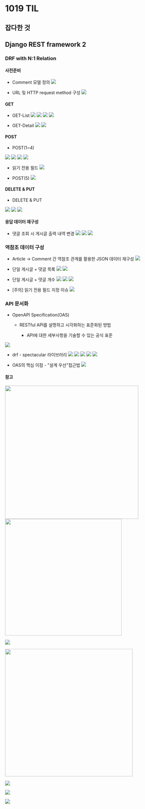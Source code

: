 # 1019 TIL

## 잡다한 것

## Django REST framework 2

### DRF with N:1 Relation

#### 사전준비

- Comment 모델 정의
  ![](1019_assets/2023-10-18-19-47-33-image.png)

- URL 및 HTTP request method 구성
  ![](1019_assets/2023-10-18-19-48-00-image.png)

#### GET

- GET-List
  ![](1019_assets/2023-10-18-19-48-27-image.png)
  ![](1019_assets/2023-10-18-19-48-34-image.png)
  ![](1019_assets/2023-10-18-19-48-43-image.png)
  ![](1019_assets/2023-10-18-19-48-52-image.png)

- GET-Detail
  ![](1019_assets/2023-10-18-19-49-08-image.png)
  ![](1019_assets/2023-10-18-19-49-15-image.png)

#### POST

- POST(1~4)

![](1019_assets/2023-10-18-19-49-30-image.png)
![](1019_assets/2023-10-18-19-49-38-image.png)
![](1019_assets/2023-10-18-19-49-46-image.png)
![](1019_assets/2023-10-18-19-49-56-image.png)

- 읽기 전용 필드
  ![](1019_assets/2023-10-18-19-50-18-image.png)

- POST(5)
  ![](1019_assets/2023-10-18-19-51-21-image.png)

#### DELETE & PUT

- DELETE & PUT

![](1019_assets/2023-10-18-19-51-48-image.png)
![](1019_assets/2023-10-18-19-51-55-image.png)
![](1019_assets/2023-10-18-19-52-03-image.png)

#### 응답 데이터 재구성

- 댓글 조회 시 게시글 출력 내역 변경
  ![](1019_assets/2023-10-18-19-52-55-image.png)
  ![](1019_assets/2023-10-18-19-53-04-image.png)
  ![](1019_assets/2023-10-18-19-53-11-image.png)

### 역참조 데이터 구성

- Article -> Comment 간 역참조 관계를 활용한 JSON 데이터 재구성
  ![](1019_assets/2023-10-18-19-53-51-image.png)

- 단일 게시글 + 댓글 목록
  ![](1019_assets/2023-10-18-19-54-10-image.png)
  ![](1019_assets/2023-10-18-19-54-19-image.png)

- 단일 게시글 + 댓글 개수
  ![](1019_assets/2023-10-18-19-54-37-image.png)
  ![](1019_assets/2023-10-18-19-54-50-image.png)
  ![](1019_assets/2023-10-18-19-54-59-image.png)

- [주의] 읽기 전용 필드 지정 이슈
  ![](1019_assets/2023-10-18-19-55-21-image.png)

### API 문서화

- OpenAPI Specification(OAS)
  
  - RESTful API를 설명하고 시각화하는 표준화된 방법
    
    - API에 대한 세부사항을 기술할 수 있는 공식 표준

![](1019_assets/2023-10-18-19-56-42-image.png)

- drf - spectacular 라이브러리
  ![](1019_assets/2023-10-18-19-57-26-image.png)
  ![](1019_assets/2023-10-18-19-57-35-image.png)
  ![](1019_assets/2023-10-18-19-57-44-image.png)
  ![](1019_assets/2023-10-18-19-57-51-image.png)
  ![](1019_assets/2023-10-18-19-57-59-image.png)

- OAS의 핵심 이점 - "설계 우선"접근법
  ![](1019_assets/2023-10-18-19-58-27-image.png)

#### 참고

<img src="1019_assets/2023-10-18-19-58-40-image.png" title="" alt="" width="438">

<img src="1019_assets/2023-10-18-19-58-50-image.png" title="" alt="" width="383">

![](1019_assets/2023-10-18-19-59-03-image.png)

<img src="1019_assets/2023-10-18-19-59-13-image.png" title="" alt="" width="419">

![](1019_assets/2023-10-18-19-59-23-image.png)

![](1019_assets/2023-10-18-19-59-34-image.png)

![](1019_assets/2023-10-18-19-59-42-image.png)
